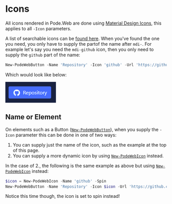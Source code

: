 # Icons

All icons rendered in Pode.Web are done using [Material Design Icons](https://materialdesignicons.com), this applies to all `-Icon` parameters.

A list of searchable icons can be [found here](https://pictogrammers.github.io/@mdi/font/7.2.96/). When you've found the one you need, you only have to supply the partof the name after `mdi-`. For example let's say you need the `mdi-github` icon, then you only need to supply the `github` part of the name:

```powershell
New-PodeWebButton -Name 'Repository' -Icon 'github' -Url 'https://github.com/Badgerati/Pode.Web'
```

Which would look like below:

![icon_example](../../images/icon_example.png)

## Name or Element

On elements such as a Button ([`New-PodeWebButton`](../../Functions/Elements/New-PodeWebButton)), when you supply the `-Icon` parameter this can be done in one of two ways:

1. You can supply just the name of the icon, such as the example at the top of this page.
2. You can supply a more dynamic icon by using [`New-PodeWebIcon`](../../Functions/Elements/New-PodeWebIcon) instead.

In the case of 2., the following is the same example as above but using [`New-PodeWebIcon`](../../Functions/Elements/New-PodeWebIcon) instead:

```powershell
$icon = New-PodeWebIcon -Name 'github' -Spin
New-PodeWebButton -Name 'Repository' -Icon $icon -Url 'https://github.com/Badgerati/Pode.Web'
```

Notice this time though, the icon is set to spin instead!
